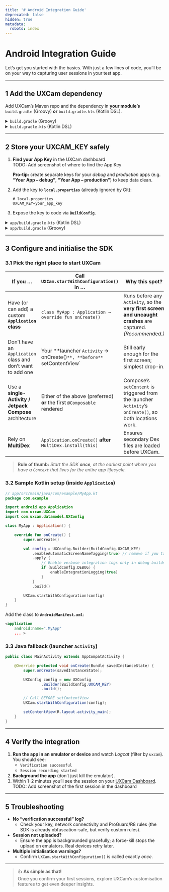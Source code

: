```yaml
---
title: '# Android Integration Guide'
deprecated: false
hidden: true
metadata:
  robots: index
---
```

# Android Integration Guide

Let’s get you started with the basics. With just a few lines of code, you’ll be on your way to capturing user sessions in your test app.

---

## 1  Add the UXCam dependency

Add UXCam’s Maven repo and the dependency in **your module’s** `build.gradle` (Groovy) **or** `build.gradle.kts` (Kotlin DSL).

<details>
<summary><code>build.gradle</code> (Groovy)</summary>

```groovy
repositories {
    maven { url 'https://sdk.uxcam.com/android/' }
}

dependencies {
    implementation 'com.uxcam:uxcam:3.+'
}
```
</details>

<details>
<summary><code>build.gradle.kts</code> (Kotlin DSL)</summary>

```kotlin
repositories {
    maven { url = uri("https://sdk.uxcam.com/android/") }
}

dependencies {
    implementation("com.uxcam:uxcam:3.+")
}
```
</details>

---

## 2  Store your **UXCAM_KEY** safely

1. **Find your App Key** in the UXCam dashboard  
    TODO: Add screenshot of where to find the App Key

   **Pro-tip:** create separate keys for your *debug* and *production* apps (e.g. **“Your App – debug”**, **“Your App – production”**) to keep data clean.

2. Add the key to **`local.properties`** (already ignored by Git):

   ```properties
   # local.properties
   UXCAM_KEY=your_app_key
   ```

3. Expose the key to code via **`BuildConfig`**.

<details>
<summary><code>app/build.gradle.kts</code> (Kotlin DSL)</summary>

```kotlin
// app/build.gradle.kts
val uxcamKey: String = project.findProperty("UXCAM_KEY") as? String ?: ""

android {
    defaultConfig {
        buildConfigField("String", "UXCAM_KEY", ""$uxcamKey"")
    }
}
```
</details>

<details>
<summary><code>app/build.gradle</code> (Groovy)</summary>

```groovy
// app/build.gradle
def uxcamKey = project.findProperty("UXCAM_KEY") ?: ""

android {
    defaultConfig {
        buildConfigField "String", "UXCAM_KEY", ""${uxcamKey}""
    }
}
```
</details>

---

## 3  Configure **and** initialise the SDK

### 3.1  Pick the right place to start UXCam

| **If you …** | **Call `UXCam.startWithConfiguration()` in …** | **Why this spot?** |
|--------------|-----------------------------------------------|--------------------|
| Have (or can add) a custom **`Application` class** | `class MyApp : Application → override fun onCreate()` | Runs before any `Activity`, so the **very first screen and uncaught crashes** are captured. *(Recommended.)* |
| Don’t have an `Application` class and don’t want to add one | Your **launcher `Activity` → onCreate()`**, **before** `setContentView` | Still early enough for the first screen; simplest drop-in. |
| Use a **single-Activity / Jetpack Compose** architecture | Either of the above (preferred) **or** the first `@Composable` rendered | Compose’s `setContent` is triggered from the launcher `Activity`’s `onCreate()`, so both locations work. |
| Rely on **MultiDex** | `Application.onCreate()` **after** `MultiDex.install(this)` | Ensures secondary Dex files are loaded before UXCam. |

> **Rule of thumb:** *Start the SDK **once**, at the earliest point where you have a `Context` that lives for the entire app lifecycle.*

### 3.2  Sample Kotlin setup (inside `Application`)

```kotlin
// app/src/main/java/com/example/MyApp.kt
package com.example

import android.app.Application
import com.uxcam.UXCam
import com.uxcam.datamodel.UXConfig

class MyApp : Application() {

    override fun onCreate() {
        super.onCreate()

        val config = UXConfig.Builder(BuildConfig.UXCAM_KEY)
            .enableAutomaticScreenNameTagging(true) // remove if you tag screens manually
            .apply {
                // Enable verbose integration logs only in debug builds
                if (BuildConfig.DEBUG) {
                    enableIntegrationLogging(true)
                }
            }
            .build()

        UXCam.startWithConfiguration(config)
    }
}
```

Add the class to **`AndroidManifest.xml`**:

```xml
<application
    android:name=".MyApp"
    ... >
```

### 3.3  Java fallback (launcher `Activity`)

```java
public class MainActivity extends AppCompatActivity {

    @Override protected void onCreate(Bundle savedInstanceState) {
        super.onCreate(savedInstanceState);

        UXConfig config = new UXConfig
                .Builder(BuildConfig.UXCAM_KEY)
                .build();

        // Call BEFORE setContentView
        UXCam.startWithConfiguration(config);

        setContentView(R.layout.activity_main);
    }
}
```

---

## 4  Verify the integration

1. **Run the app in an emulator or device** and watch *Logcat* (filter by `uxcam`). You should see:  
   * `Verification successful`  
   * `Session recording started`
2. **Background the app** (don’t just kill the emulator).  
3. Within 1–2 minutes you’ll see the session on your [UXCam Dashboard](https://app.uxcam.com).  
    TODO: Add screenshot of the first session in the dashboard

---

## 5  Troubleshooting

* **No “verification successful” log?**  
  * Check your key, network connectivity and ProGuard/R8 rules (the SDK is already obfuscation-safe, but verify custom rules).
* **Session not uploaded?**  
  * Ensure the app is backgrounded gracefully; a force-kill stops the upload on emulators. Real devices retry later.
* **Multiple initialisation warnings?**  
  * Confirm `UXCam.startWithConfiguration()` is called exactly *once*.

---

> 👍 **As simple as that!**  
> Once you confirm your first sessions, explore UXCam’s customisation features to get even deeper insights.